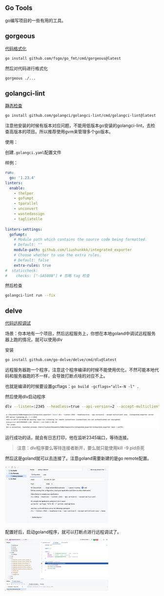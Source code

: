 ## Go Tools

go编写项目的一些有用的工具。



## gorgeous

[代码格式化](https://github.com/fsgo/go_fmt)

```sh
go install github.com/fsgo/go_fmt/cmd/gorgeous@latest
```

然后对代码进行格式化

```sh
gorgeous ./...
```



## golangci-lint

[静态检查](https://github.com/golangci/golangci-lint)

```sh
go install github.com/golangci/golangci-lint/cmd/golangci-lint@latest
```

注意他安装的时候有版本对应问题，不能用低版本go安装的golangci-lint，去检查高版本的项目。所以推荐使用gvm来管理多个go版本。

使用：

创建`.golangci.yaml`配置文件

样例：

```yml
run:
  go: '1.23.4'
linters:
  enable:
    - thelper
    - gofumpt
    - tparallel
    - unconvert
    - wastedassign
    - tagliatelle

linters-settings:
  gofumpt:
    # Module path which contains the source code being formatted.
    # Default: ""
    module-path: github.com/liushunkkk/integrated_exporter
    # Choose whether to use the extra rules.
    # Default: false
    extra-rules: true
#  staticcheck:
#    checks: ["-SA5008"] # 忽略 tag 检查
```

然后检查

```sh
golangci-lint run --fix  
```



## delve

[代码远程调试](https://github.com/go-delve/delve)

场景：你本地有一个项目，然后远程服务上，你想在本地goland中调试远程服务器上跑的情况，就可以使用dlv

安装

```sh
go install github.com/go-delve/delve/cmd/dlv@latest
```

远程服务器跑一个程序，注意这个程序编译的时候不能使用优化，不然可能本地代码和服务器跑的不一样，会导致打断点啥的对应不上。

也就是编译的时候要设置gcflags：`go build -gcflags="all=-N -l" .`

然后使用dlv启动程序

```sh
dlv --listen=:2345 --headless=true --api-version=2 --accept-multiclient exec xxx -- -a=a -b=b
```

![](./tools.assets/exampe.png)

运行成功的话，就会有日志打印，他在监听2345端口，等待连接。

> 注意：dlv程序要么等待连接者断开，要么就只能使用kill -9 pid杀死

然后这是goland就可以去连接了。注意goland需要新建的是go remote配置。

<img src="./tools.assets/golangconfig.png" alt="screenshot2024-12-20 17.03.40" style="zoom: 33%;" />

配置好后，启动goland程序，就可以打断点进行远程调试了。

<img src="./tools.assets/debug.png" style="zoom: 33%;" />



